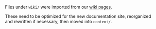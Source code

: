 Files under `wiki/` were imported from our [wiki pages](https://github.com/codewars/codewars.com/wiki).

These need to be optimized for the new documentation site, reorganized and rewritten if necessary, then moved into `content/`.
